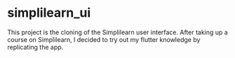 # simplilearn_ui

This project is the cloning of the Simplilearn user interface.
After taking up a course on Simplilearn, I decided to try out my flutter knowledge by replicating the app.
